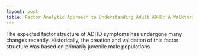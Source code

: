 ```yaml
---
layout: post
title: Factor Analytic Approach to Understanding Adult ADHD: A Walkthrough of the CFA performed in Park et al. (2018)
---
```


The expected factor structure of ADHD symptoms has undergone many changes recently. Historically, the creation and validation of this factor structure was based on primarily juvenile male populations. 
